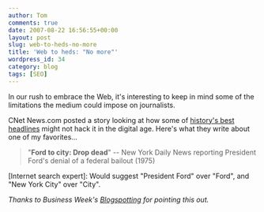 ```yaml
---
author: Tom
comments: true
date: 2007-08-22 16:56:55+00:00
layout: post
slug: web-to-heds-no-more
title: 'Web to heds: "No more"'
wordpress_id: 34
category: blog
tags: [SEO]
---
```


In our rush to embrace the Web, it's interesting to keep in mind some of the limitations the medium could impose on journalists.

CNet News.com posted a story looking at how some of [history's best headlines](http://news.com.com/Newspaper+headlines+lost+in+Web+translation/2100-1025_3-6155618.html) might not hack it in the digital age. Here's what they write about one of my favorites...


> "**Ford to city: Drop dead**" -- New York Daily News reporting President Ford's denial of a federal bailout (1975)

[Internet search expert]: Would suggest "President Ford" over "Ford", and "New York City" over "City".


_Thanks to Business Week's [Blogspotting](http://www.businessweek.com/the_thread/blogspotting/archives/2007/08/will_google_dra.html?campaign_id=rss_blog_blogspottinghttp://www.businessweek.com/the_thread/blogspotting/) for pointing this out._
